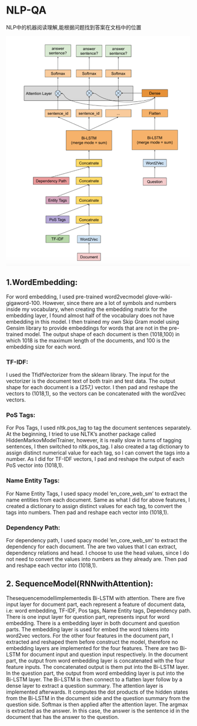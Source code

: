 # NLP-QA

NLP中的机器阅读理解,能根据问题找到答案在文档中的位置

<img src="https://github.com/Blackssugar/NLP-QA/blob/master/architecture.png" width=500/>

## 1.WordEmbedding:

For word embedding, I used pre-trained word2vecmodel glove-wiki-gigaword-100. However, since there are a lot of symbols and numbers inside my vocabulary, when creating the embedding matrix for the embedding layer, I found almost half of the vocabulary does not have embedding in this model. I then trained my own Skip Gram model using Gensim library to provide embeddings for words that are not in the pre-trained model. The output shape of each document is then (1018,100) in which 1018 is the maximum length of the documents, and 100 is the embedding size for each word.

### TF-IDF: 

I used the TfidfVectorizer from the sklearn library. The input for the vectorizer is the document text of both train and test data. The output shape for each document is a (257,) vector. I then pad and reshape the vectors to (1018,1), so the vectors can be concatenated with the word2vec vectors.

### PoS Tags: 

For Pos Tags, I used nltk.pos_tag to tag the document sentences separately. At the beginning, I tried to use NLTK’s another package called HiddenMarkovModelTrainer, however, it is really slow in turns of tagging sentences, I then switched to nltk.pos_tag. I also created a tag dictionary to assign distinct numerical value for each tag, so I can convert the tags into a number. As I did for TF-IDF vectors, I pad and reshape the output of each PoS vector into (1018,1).

### Name Entity Tags: 

For Name Entity Tags, I used spacy model ‘en_core_web_sm’ to extract the name entities from each document. Same as what I did for above features, I created a dictionary to assign distinct values for each tag, to convert the tags into numbers. Then pad and reshape each vector into (1018,1).

### Dependency Path: 

For dependency path, I used spacy model ‘en_core_web_sm’ to extract the dependency for each document. The are two values that I can extract, dependency relations and head. I choose to use the head values, since I do not need to convert the values into numbers as they already are. Then pad and reshape each vector into (1018,1).


## 2. SequenceModel(RNNwithAttention):

ThesequencemodelIimplementedis Bi-LSTM with attention. There are five input layer for document part, each represent a feature of document data, i.e: word embedding, TF-IDF, Pos tags, Name Entity tags, Dependency path. There is one input layer for question part, represents input for word embedding. There is a embedding layer in both document and question parts. The embedding layer is used for embed the word tokens into word2vec vectors. For the other four features in the document part, I extracted and reshaped them before construct the model, therefore no embedding layers are implemented for the four features. There are two Bi-LSTM for document input and question input respectively. In the document part, the output from word embedding layer is concatenated with the four feature inputs. The concatenated output is them put into the Bi-LSTM layer. In the question part, the output from word embedding layer is put into the Bi-LSTM layer. The Bi-LSTM is then connect to a flatten layer follow by a dense layer to extract a question summary. The attention layer is implemented afterwards. It computes the dot products of the hidden states from the Bi-LSTM in the document side and the question summary from the question side. Softmax is then applied after the attention layer. The argmax is extracted as the answer. In this case, the answer is the sentence id in the document that has the answer to the question.
